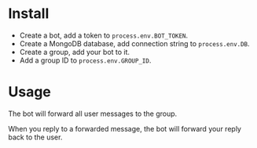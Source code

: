 # Install
* Create a bot, add a token to `process.env.BOT_TOKEN`.
* Create a MongoDB database, add connection string to `process.env.DB`.
* Create a group, add your bot to it.
* Add a group ID to `process.env.GROUP_ID`.

# Usage
The bot will forward all user messages to the group.

When you reply to a forwarded message, the bot will forward your reply back to the user.